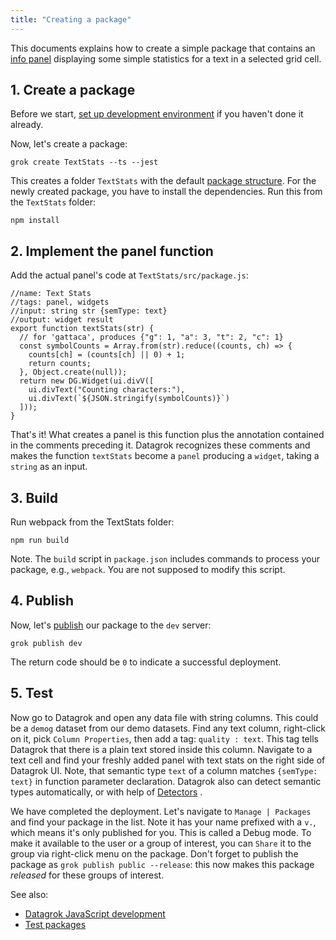 ```yaml
---
title: "Creating a package"
---
```


This documents explains how to create a simple package that contains an
[info panel](add-info-panel.md) displaying some simple statistics for a text in a selected grid cell.

## 1. Create a package

Before we start, [set up development environment](../set-up-environment.md) if you haven't done it already.

Now, let's create a package:

```shell
grok create TextStats --ts --jest
```

This creates a folder `TextStats` with the default [package structure](../develop.md#package-structure). For the newly
created package, you have to install the dependencies. Run this from the `TextStats` folder:

```shell
npm install
```

## 2. Implement the panel function

Add the actual panel's code at `TextStats/src/package.js`:

```
//name: Text Stats
//tags: panel, widgets
//input: string str {semType: text}
//output: widget result
export function textStats(str) {
  // for 'gattaca', produces {"g": 1, "a": 3, "t": 2, "c": 1}
  const symbolCounts = Array.from(str).reduce((counts, ch) => {
    counts[ch] = (counts[ch] || 0) + 1;
    return counts;
  }, Object.create(null));
  return new DG.Widget(ui.divV([
    ui.divText("Counting characters:"),
    ui.divText(`${JSON.stringify(symbolCounts)}`)
  ]));
}
```

That's it! What creates a panel is this function plus the annotation contained in the comments preceding it. Datagrok
recognizes these comments and makes the function `textStats` become a `panel`
producing a `widget`, taking a `string` as an input.

## 3. Build

Run webpack from the TextStats folder:

```shell
npm run build
```

Note. The `build` script in `package.json` includes commands to process your package, e.g., `webpack`. You are not
supposed to modify this script.

## 4. Publish

Now, let's [publish](../develop.md#publishing) our package to the `dev` server:

```shell
grok publish dev
```

The return code should be `0` to indicate a successful deployment.

## 5. Test

Now go to Datagrok and open any data file with string columns. This could be a `demog` dataset from our demo datasets.
Find any text column, right-click on it, pick `Column Properties`, then add a tag: `quality : text`. This tag tells
Datagrok that there is a plain text stored inside this column. Navigate to a text cell and find your freshly added panel
with text stats on the right side of Datagrok UI. Note, that semantic type `text` of a column matches `{semType: text}`
in function parameter declaration. Datagrok also can detect semantic types automatically, or with help
of [Detectors](./define-semantic-type-detectors.md) .

We have completed the deployment. Let's navigate to `Manage | Packages` and find your package in the list. Note it has
your name prefixed with a `v.`, which means it's only published for you. This is called a Debug mode. To make it
available to the user or a group of interest, you can `Share` it to the group via right-click menu on the package. Don't
forget to publish the package as `grok publish public --release`: this now makes this package _released_
for these groups of interest.

See also:

* [Datagrok JavaScript development](../develop.md)
* [Test packages](test-packages.md)
